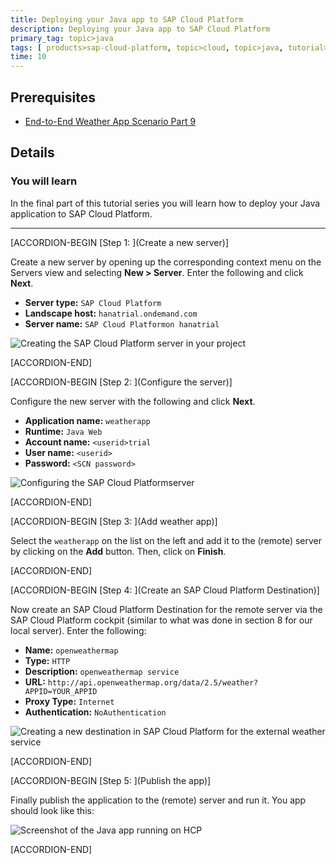 ```yaml
---
title: Deploying your Java app to SAP Cloud Platform
description: Deploying your Java app to SAP Cloud Platform
primary_tag: topic>java
tags: [ products>sap-cloud-platform, topic>cloud, topic>java, tutorial>intermediate]
time: 10
---
```


## Prerequisites  
- [End-to-End Weather App Scenario Part 9](https://www.sap.com/developer/tutorials/hcp-java-weatherapp-part9.html)

## Details
### You will learn  
In the final part of this tutorial series you will learn how to deploy your Java application to SAP Cloud Platform.

---


[ACCORDION-BEGIN [Step 1: ](Create a new server)]

Create a new server by opening up the corresponding context menu on the Servers view and selecting **New > Server**. Enter the following and click **Next**.

- **Server type:** `SAP Cloud Platform`
- **Landscape host:** `hanatrial.ondemand.com`
- **Server name:** `SAP Cloud Platformon hanatrial`

![Creating the SAP Cloud Platform server in your project](https://raw.githubusercontent.com/SAPDocuments/Tutorials/master/tutorials/hcp-java-weatherapp-part10/e2e_10-1.png)



[ACCORDION-END]

[ACCORDION-BEGIN [Step 2: ](Configure the server)]

Configure the new server with the following and click **Next**.

- **Application name:** `weatherapp`
- **Runtime:** `Java Web`
- **Account name:** `<userid>trial`
- **User name:** `<userid>`
- **Password:** `<SCN password>`

![Configuring the SAP Cloud Platformserver](https://raw.githubusercontent.com/SAPDocuments/Tutorials/master/tutorials/hcp-java-weatherapp-part10/e2e_10-2.png)


[ACCORDION-END]

[ACCORDION-BEGIN [Step 3: ](Add weather app)]

Select the `weatherapp` on the list on the left and add it to the (remote) server by clicking on the **Add** button. Then, click on **Finish**.  


[ACCORDION-END]

[ACCORDION-BEGIN [Step 4: ](Create an SAP Cloud Platform Destination)]

Now create an SAP Cloud Platform Destination for the remote server via the SAP Cloud Platform cockpit (similar to what was done in section 8 for our local server). Enter the following:

- **Name:** `openweathermap`
- **Type:** `HTTP`
- **Description:** `openweathermap service`
- **URL:** `http://api.openweathermap.org/data/2.5/weather?APPID=YOUR_APPID`
- **Proxy Type:** `Internet`
- **Authentication:** `NoAuthentication`

![Creating a new destination in SAP Cloud Platform for the external weather service](https://raw.githubusercontent.com/SAPDocuments/Tutorials/master/tutorials/hcp-java-weatherapp-part10/e2e_10-4.png)


[ACCORDION-END]

[ACCORDION-BEGIN [Step 5: ](Publish the app)]

Finally publish the application to the (remote) server and run it. You app should look like this:

![Screenshot of the Java app running on HCP](https://raw.githubusercontent.com/SAPDocuments/Tutorials/master/tutorials/hcp-java-weatherapp-part10/e2e_10-5.png)


[ACCORDION-END]



